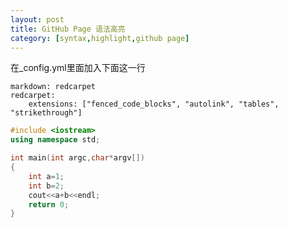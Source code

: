 ```yaml
---
layout: post
title: GitHub Page 语法高亮
category: [syntax,highlight,github page]
---
```


在_config.yml里面加入下面这一行
```
markdown: redcarpet
redcarpet:
    extensions: ["fenced_code_blocks", "autolink", "tables", "strikethrough"]
```



```c++
#include <iostream>
using namespace std;

int main(int argc,char*argv[])
{
	int a=1;
	int b=2;
	cout<<a+b<<endl;
	return 0;
}

```
